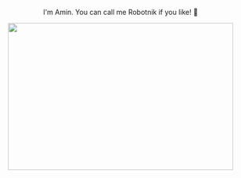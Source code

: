 <p align="center">
  I'm Amin. You can call me Robotnik if you like! 🤖
</p>

<p align="center">
  <img width="460" height="300" src="https://user-images.githubusercontent.com/82298647/178125598-37b040fc-f0c9-45f5-969e-27257508110c.gif">
</p>

<!--
**Amin-2001/Amin-2001** is a ✨ _special_ ✨ repository because its `README.md` (this file) appears on your GitHub profile.
Here are some ideas to get you started:

- 🔭 I’m currently working on ...
- 🌱 I’m currently learning ...
- 👯 I’m looking to collaborate on ...
- 🤔 I’m looking for help with ...
- 💬 Ask me about ...
- 📫 How to reach me: ...
- 😄 Pronouns: ...
- ⚡ Fun fact: ...
-->

